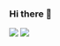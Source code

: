 ### Hi there 👋

<!--
**YadgarovIslombek/YadgarovIslombek** is a ✨ _special_ ✨ repository because its `README.md` (this file) appears on your GitHub profile.

Here are some ideas to get you started:

- 🔭 I’m currently working on ...
- 🌱 I’m currently learning ...
- 👯 I’m looking to collaborate on ...
- 🤔 I’m looking for help with ...
- 💬 Ask me about ...
- 📫 How to reach me: ...
- 😄 Pronouns: ...
- ⚡ Fun fact: ...
-->
![](https://github-readme-stats.vercel.app/api?username=YadgarovIslombek&count_private=true&show_icons=true&theme=react)
![](https://github-readme-stats.vercel.app/api/top-langs/?username=YadgarovIslombek&show_icons=true&theme=react)
